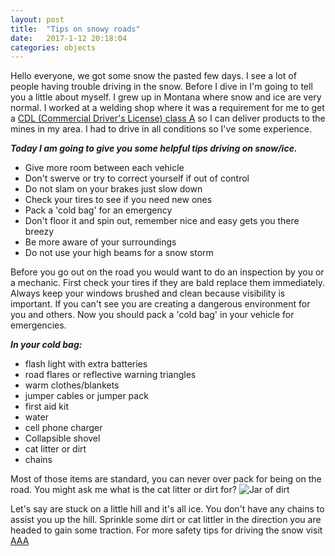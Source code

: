 ```yaml
---
layout: post
title:  "Tips on snowy roads"
date:   2017-1-12 20:18:04
categories: objects
---
```


Hello everyone, we got some snow the pasted few days. I see a lot of people having trouble driving in the snow. Before I dive in I'm going to tell you a little about myself. I grew up in Montana where snow and ice are very normal. I worked at a welding shop where it was a requirement for me to get a [CDL (Commercial Driver's License) class A](http://www.cdldigest.com/cdl/) so I can deliver products to the mines in my area. I had to drive in all conditions so I've some experience.

***Today I am going to give you some helpful tips driving on snow/ice.***

* Give more room between each vehicle
* Don't swerve or try to correct yourself if out of control
* Do not slam on your brakes just slow down
* Check your tires to see if you need new ones
* Pack a 'cold bag' for an emergency
* Don't floor it and spin out, remember nice and easy gets you there breezy
* Be more aware of your surroundings
* Do not use your high beams for a snow storm

Before you go out on the road you would want to do an inspection by you or a mechanic. First check your tires if they are bald replace them immediately. Always keep your windows brushed and clean because visibility is important. If you can't see you are creating a dangerous environment for you and others. Now you should pack a 'cold bag' in your vehicle for emergencies.

***In your cold bag:***

* flash light with extra batteries
* road flares or reflective warning triangles
* warm clothes/blankets
* jumper cables or jumper pack
* first aid kit
* water
* cell phone charger
* Collapsible shovel
* cat litter or dirt
* chains

Most of those items are standard, you can never over pack for being on the road. You might ask me what is the cat litter or dirt for?
![Jar of dirt](https://33.media.tumblr.com/b26f29353dbc05df5853d558f2af22c9/tumblr_n0lkvzjo4J1sl2j89o8_500.gif)

Let's say are stuck on a little hill and it's all ice. You don't have any chains to assist you up the hill. Sprinkle some dirt or cat littler in the direction you are headed to gain some traction. For more safety tips for driving the snow visit [AAA](http://exchange.aaa.com/safety/roadway-safety/winter-driving-tips/#.WIWG97YrJZo)

